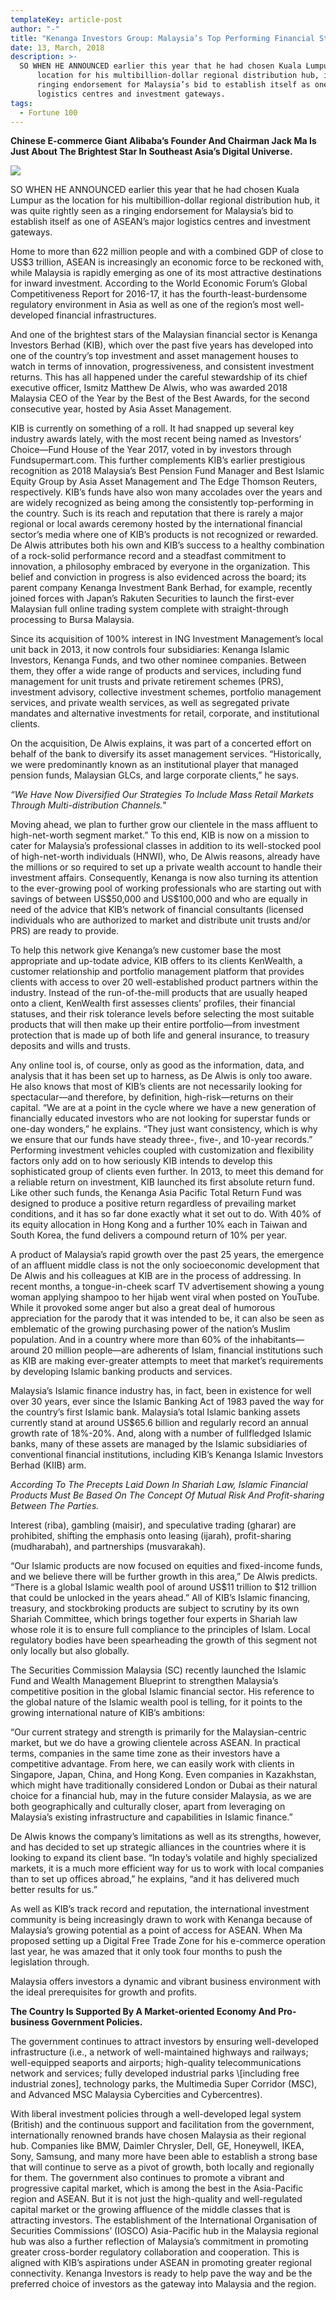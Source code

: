 ```yaml
---
templateKey: article-post
author: "-"
title: "Kenanga Investors Group: Malaysia’s Top Performing Financial Star"
date: 13, March, 2018
description: >-
  SO WHEN HE ANNOUNCED earlier this year that he had chosen Kuala Lumpur as the
      location for his multibillion-dollar regional distribution hub, it was quite rightly seen as a
      ringing endorsement for Malaysia’s bid to establish itself as one of ASEAN’s major
      logistics centres and investment gateways.
tags:
  - Fortune 100
---
```

**Chinese E-commerce Giant Alibaba’s Founder And Chairman Jack Ma Is
    Just About The Brightest Star In Southeast Asia’s Digital Universe. </h2>**

![](/img/2018-03-13-fortune-100-kenanga-investors-group-malaysia_s-top-performing-financial-star.png)

<p>SO WHEN HE ANNOUNCED earlier this year that he had chosen Kuala Lumpur as the
    location for his multibillion-dollar regional distribution hub, it was quite rightly seen as a
    ringing endorsement for Malaysia’s bid to establish itself as one of ASEAN’s major
    logistics centres and investment gateways.</p>

<p>Home to more than 622 million people and with a combined GDP of close to US$3
    trillion, ASEAN is increasingly an economic force to be reckoned with, while Malaysia is
    rapidly emerging as one of its most attractive destinations for inward investment.
    According to the World Economic Forum’s Global Competitiveness Report for 2016-17, it
    has the fourth-least-burdensome regulatory environment in Asia as well as one of the
    region’s most well-developed financial infrastructures.</p>

<p>And one of the brightest stars of the Malaysian financial sector is Kenanga Investors
    Berhad (KIB), which over the past five years has developed into one of the country’s top
    investment and asset management houses to watch in terms of innovation,
    progressiveness, and consistent investment returns. This has all happened under the
    careful stewardship of its chief executive officer, Ismitz Matthew De Alwis, who was
    awarded 2018 Malaysia CEO of the Year by the Best of the Best Awards, for the second
    consecutive year, hosted by Asia Asset Management.</p>

<p>KIB is currently on something of a roll. It had snapped up several key industry awards
    lately, with the most recent being named as Investors’ Choice—Fund House of the Year
    2017, voted in by investors through Fundsupermart.com. This further complements KIB’s
    earlier prestigious recognition as 2018 Malaysia’s Best Pension Fund Manager and Best
    Islamic Equity Group by Asia Asset Management and The Edge Thomson Reuters,
    respectively. KIB’s funds have also won many accolades over the years and are widely
    recognized as being among the consistently top-performing in the country.
    Such is its reach and reputation that there is rarely a major regional or local awards
    ceremony hosted by the international financial sector’s media where one of KIB’s
    products is not recognized or rewarded. De Alwis attributes both his own and KIB’s success to a healthy combination of a rock-solid performance record and a steadfast
    commitment to innovation, a philosophy embraced by everyone in the organization. This
    belief and conviction in progress is also evidenced across the board; its parent company
    Kenanga Investment Bank Berhad, for example, recently joined forces with Japan’s
    Rakuten Securities to launch the first-ever Malaysian full online trading system complete
    with straight-through processing to Bursa Malaysia. </p>

<p>Since its acquisition of 100% interest in ING Investment Management’s local unit back in
    2013, it now controls four subsidiaries: Kenanga Islamic Investors, Kenanga Funds, and
    two other nominee companies. Between them, they offer a wide range of products and
    services, including fund management for unit trusts and private retirement schemes
    (PRS), investment advisory, collective investment schemes, portfolio management
    services, and private wealth services, as well as segregated private mandates and
    alternative investments for retail, corporate, and institutional clients.</p>

<p>On the acquisition, De Alwis explains, it was part of a concerted effort on behalf of the
    bank to diversify its asset management services. “Historically, we were predominantly
    known as an institutional player that managed pension funds, Malaysian GLCs, and large
    corporate clients,” he says.</p>

*“We Have Now Diversified Our Strategies To Include Mass Retail
    Markets Through Multi-distribution Channels."</h2>*

<p>Moving ahead, we plan to further grow our clientele in the mass affluent to high-net-worth
    segment market.” To this end, KIB is now on a mission to cater for Malaysia’s
    professional classes in addition to its well-stocked pool of high-net-worth individuals
    (HNWI), who, De Alwis reasons, already have the millions or so required to set up a
    private wealth account to handle their investment affairs. Consequently, Kenanga is now
    also turning its attention to the ever-growing pool of working professionals who are
    starting out with savings of between US$50,000 and US$100,000 and who are equally in
    need of the advice that KIB’s network of financial consultants (licensed individuals who
    are authorized to market and distribute unit trusts and/or PRS) are ready to provide.</p>

<p>To help this network give Kenanga’s new customer base the most appropriate and up-todate advice, KIB offers to its clients KenWealth, a customer relationship and portfolio
    management platform that provides clients with access to over 20 well-established
    product partners within the industry. Instead of the run-of-the-mill products that are
    usually heaped onto a client, KenWealth first assesses clients’ profiles, their financial
    statuses, and their risk tolerance levels before selecting the most suitable products that
    will then make up their entire portfolio—from investment protection that is made up of
    both life and general insurance, to treasury deposits and wills and trusts.</p>

<p>Any online tool is, of course, only as good as the information, data, and analysis that it
    has been set up to harness, as De Alwis is only too aware. He also knows that most of
    KIB’s clients are not necessarily looking for spectacular—and therefore, by definition,
    high-risk—returns on their capital. “We are at a point in the cycle where we have a new
    generation of financially educated investors who are not looking for superstar funds or
    one-day wonders,” he explains. “They just want consistency, which is why we ensure that
    our funds have steady three-, five-, and 10-year records.” Performing investment vehicles
    coupled with customization and flexibility factors only add on to how seriously KIB intends
    to develop this sophisticated group of clients even further. In 2013, to meet this demand
    for a reliable return on investment, KIB launched its first absolute return fund. Like other
    such funds, the Kenanga Asia Pacific Total Return Fund was designed to produce a
    positive return regardless of prevailing market conditions, and it has so far done exactly
    what it set out to do. With 40% of its equity allocation in Hong Kong and a further 10%
    each in Taiwan and South Korea, the fund delivers a compound return of 10% per year.</p>

<p>A product of Malaysia’s rapid growth over the past 25 years, the emergence of an
    affluent middle class is not the only socioeconomic development that De Alwis and his
    colleagues at KIB are in the process of addressing. In recent months, a tongue-in-cheek
    scarf TV advertisement showing a young woman applying shampoo to her hijab went
    viral when posted on YouTube. While it provoked some anger but also a great deal of
    humorous appreciation for the parody that it was intended to be, it can also be seen as
    emblematic of the growing purchasing power of the nation’s Muslim population. And in a
    country where more than 60% of the inhabitants—around 20 million people—are
    adherents of Islam, financial institutions such as KIB are making ever-greater attempts to
    meet that market’s requirements by developing Islamic banking products and services.</p>

<p>Malaysia’s Islamic finance industry has, in fact, been in existence for well over 30 years,
    ever since the Islamic Banking Act of 1983 paved the way for the country’s first Islamic
    bank. Malaysia’s total Islamic banking assets currently stand at around US$65.6 billion
    and regularly record an annual growth rate of 18%-20%. And, along with a number of fullfledged Islamic banks, many of these assets are managed by the Islamic subsidiaries of
    conventional financial institutions, including KIB’s Kenanga Islamic Investors Berhad
    (KIIB) arm.</p>

*According To The Precepts Laid Down In Shariah Law, Islamic
    Financial Products Must Be Based On The Concept Of Mutual
    Risk And Profit-sharing Between The Parties.</h2>*

<p>Interest (riba), gambling (maisir), and speculative trading (gharar) are prohibited, shifting
    the emphasis onto leasing (ijarah), profit-sharing (mudharabah), and partnerships
    (musvarakah).</p>

<p>“Our Islamic products are now focused on equities and fixed-income funds, and we
    believe there will be further growth in this area,” De Alwis predicts. “There is a global
    Islamic wealth pool of around US$11 trillion to $12 trillion that could be unlocked in the
    years ahead.” All of KIB’s Islamic financing, treasury, and stockbroking products are
    subject to scrutiny by its own Shariah Committee, which brings together four experts in
    Shariah law whose role it is to ensure full compliance to the principles of Islam. Local
    regulatory bodies have been spearheading the growth of this segment not only locally but
    also globally.</p>

<p>The Securities Commission Malaysia (SC) recently
    launched the Islamic Fund and Wealth Management
    Blueprint to strengthen Malaysia’s competitive
    position in the global Islamic financial sector. His
    reference to the global nature of the Islamic wealth
    pool is telling, for it points to the growing
    international nature of KIB’s ambitions:</p>

<p>“Our current strategy and strength is primarily for the
    Malaysian-centric market, but we do have a growing
    clientele across ASEAN. In practical terms,
    companies in the same time zone as their investors
    have a competitive advantage. From here, we can
    easily work with clients in Singapore, Japan, China,
    and Hong Kong. Even companies in Kazakhstan,
    which might have traditionally considered London or
    Dubai as their natural choice for a financial hub, may
    in the future consider Malaysia, as we are both
    geographically and culturally closer, apart from leveraging on Malaysia’s existing
    infrastructure and capabilities in Islamic finance.”</p>

<p>De Alwis knows the company’s limitations as well as its strengths, however, and has
    decided to set up strategic alliances in the countries where it is looking to expand its
    client base. “In today’s volatile and highly specialized markets, it is a much more efficient
    way for us to work with local companies than to set up offices abroad,” he explains, “and
    it has delivered much better results for us.”</p>

<p>As well as KIB’s track record and reputation, the international investment community is
    being increasingly drawn to work with Kenanga because of Malaysia’s growing potential as a point of access for ASEAN. When Ma proposed setting up a Digital Free Trade Zone
    for his e-commerce operation last year, he was amazed that it only took four months to
    push the legislation through.</p>

<p>Malaysia offers investors a dynamic and vibrant business environment with the ideal
    prerequisites for growth and profits.</p>

**The Country Is Supported By A Market-oriented Economy And
    Pro-business Government Policies.</h2>**

<p>The government continues to attract investors by ensuring well-developed infrastructure
    (i.e., a network of well-maintained highways and railways; well-equipped seaports and
    airports; high-quality telecommunications network and services; fully developed industrial
    parks \[including free industrial zones], technology parks, the Multimedia Super Corridor
    (MSC), and Advanced MSC Malaysia Cybercities and Cybercentres).</p>

<p>With liberal investment policies through a well-developed legal system (British) and the
    continuous support and facilitation from the government, internationally renowned brands
    have chosen Malaysia as their regional hub. Companies like BMW, Daimler Chrysler,
    Dell, GE, Honeywell, IKEA, Sony, Samsung, and many more have been able to establish
    a strong base that will continue to serve as a pivot of growth, both locally and regionally
    for them. The government also continues to promote a vibrant and progressive capital
    market, which is among the best in the Asia-Pacific region and ASEAN. But it is not just
    the high-quality and well-regulated capital market or the growing affluence of the middle
    classes that is attracting investors. The establishment of the International Organisation of
    Securities Commissions’ (IOSCO) Asia-Pacific hub in the Malaysia regional hub was also
    a further reflection of Malaysia’s commitment in promoting greater cross-border
    regulatory collaboration and cooperation. This is aligned with KIB’s aspirations under
    ASEAN in promoting greater regional connectivity. Kenanga Investors is ready to help
    pave the way and be the preferred choice of investors as the gateway into Malaysia and
    the region.</p>